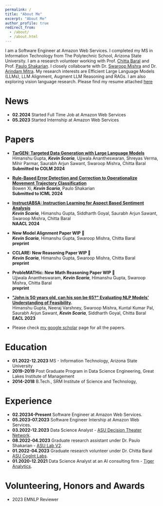 ```yaml
---
permalink: /
title: "About Me"
excerpt: "About Me"
author_profile: true
redirect_from: 
  - /about/
  - /about.html
---
```


I am a Software Engineer at Amazon Web Services. I completed my MS in Information Technology from The Polytechnic School, Arizona State University. 
I am a research volunteer working with Prof. [Chitta Baral](https://www.public.asu.edu/~cbaral/) and Prof. [Paulo Shakarian](https://search.asu.edu/profile/2424157). 
I closely collaboarte with Dr. [Swaroop Mishra](https://swarooprm.github.io/) and Dr. [Arindam Mitra](https://ari9dam.github.io/). 
My research interests are Efficient Large Language Models (LLMs), LLM Alignment, Augment LLM Reasoning and RAGs.
I am also exploring vision language research.
Please find my resume attached [here](https://drive.google.com/file/d/1ielxtf5bxN0a6WehCDCIUN2bEOE7Pqxp/view?usp=sharing)

News
======
* **02.2024** Started Full Time Job at Amazon Web Services
* **05.2023** Started Internship at Amazon Web Services

Papers
======
* **[TarGEN: Targeted Data Generation with Large Language Models](https://arxiv.org/abs/2308.14250)** <br>
Himanshu Gupta, ***Kevin Scaria***, Ujjwala Anantheswaran, Shreyas Verma, Mihir Parmar, Saurabh Arjun Sawant, Swaroop Mishra, Chitta Baral <br>
  **Submitted to COLM 2024**<br>

* **[Rule-Based Error Detection and Correction to Operationalize Movement Trajectory Classification](https://arxiv.org/abs/2308.14250)** <br>
Bowen Xi, ***Kevin Scaria***, Paulo Shakarian <br>
  **Submitted to ICML 2024**<br>

* **[InstructABSA: Instruction Learning for Aspect Based Sentiment Analysis](https://arxiv.org/abs/2302.08624)** <br>
***Kevin Scaria***, Himanshu Gupta, Siddharth Goyal, Saurabh Arjun Sawant, Swaroop Mishra, Chitta Baral <br>
  **NAACL 2024**<br>
  
* **New Model Alignment Paper WIP 🚧** <br>
***Kevin Scaria***, Himanshu Gupta, Swaroop Mishra, Chitta Baral <br>
  **preprint**<br>

* **CCLARE: New Reasoning Paper WIP 🚧** <br>
***Kevin Scaria***, Himanshu Gupta, Swaroop Mishra, Chitta Baral <br>
  **preprint**<br>

* **ProbleMATHic: New Math Reasoning Paper WIP 🚧** <br>
Ujjwala Anantheswaram, ***Kevin Scaria***, Himanshu Gupta, Swaroop Mishra, Chitta Baral <br>
  **preprint**<br>
  
* **["John is 50 years old, can his son be 65?" Evaluating NLP Models' Understanding of Feasibility](https://arxiv.org/abs/2210.07471).** <br>
Himanshu Gupta, Neeraj Varshney, Swaroop Mishra, Kuntal Kumar Pal, Saurabh Arjun Sawant, ***Kevin Scaria***, Siddharth Goyal, Chitta Baral <br>
  **EACL 2023**<br>

* Please check [my google scholar](https://scholar.google.com/citations?user=nsYohr8AAAAJ&hl=en) page for all the papers.

Education
======
* **01.2022-12.2023** MS - Information Technology, Arizona State University
* **2019-2019** Post Graduate Program in Data Science Engineering, Great Lakes Institute of Management
* **2014-2018** B.Tech., SRM Institute of Science and Technology, 

Experience
======
* **02.20234-Present** Software Engineer at Amazon Web Services.
* **05.2023-07.2023** Software Engineer Intership at Amazon Web Services.
* **03.2022-12.2023** Data Science Analyst - [ASU Decision Theater Network](https://dt.asu.edu/).
* **08.2022-04.2023** Graduate research assistant under Dr. Paulo Shakarian - [ASU Lab V2](https://labs.engineering.asu.edu/labv2/).
* **01.2022-04.2023** Graduate research volunteer under Dr. Chitta Baral [ASU CogInt Labs](https://cogintlab-asu.github.io/).
* **01.2020-12.2021** Data Science Analyst at an AI consulting firm - [Tiger Analytics](https://www.tigeranalytics.com/). 

Volunteering, Honors and Awards
======
* 2023 EMNLP Reviewer
